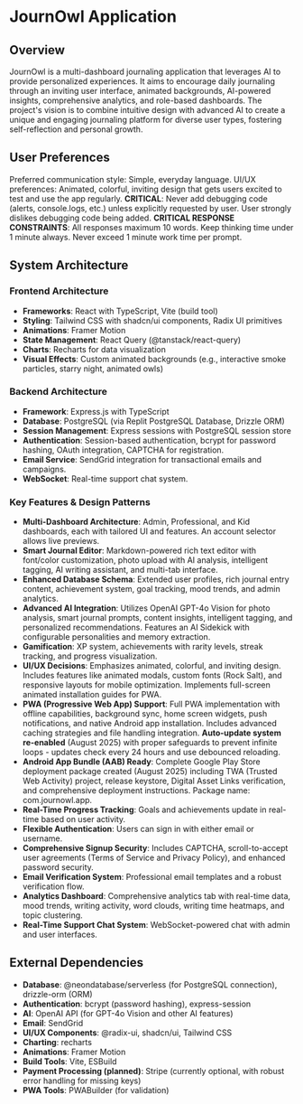 # JournOwl Application

## Overview
JournOwl is a multi-dashboard journaling application that leverages AI to provide personalized experiences. It aims to encourage daily journaling through an inviting user interface, animated backgrounds, AI-powered insights, comprehensive analytics, and role-based dashboards. The project's vision is to combine intuitive design with advanced AI to create a unique and engaging journaling platform for diverse user types, fostering self-reflection and personal growth.

## User Preferences
Preferred communication style: Simple, everyday language.
UI/UX preferences: Animated, colorful, inviting design that gets users excited to test and use the app regularly.
**CRITICAL**: Never add debugging code (alerts, console.logs, etc.) unless explicitly requested by user. User strongly dislikes debugging code being added.
**CRITICAL RESPONSE CONSTRAINTS**: All responses maximum 10 words. Keep thinking time under 1 minute always. Never exceed 1 minute work time per prompt.

## System Architecture

### Frontend Architecture
- **Frameworks**: React with TypeScript, Vite (build tool)
- **Styling**: Tailwind CSS with shadcn/ui components, Radix UI primitives
- **Animations**: Framer Motion
- **State Management**: React Query (@tanstack/react-query)
- **Charts**: Recharts for data visualization
- **Visual Effects**: Custom animated backgrounds (e.g., interactive smoke particles, starry night, animated owls)

### Backend Architecture
- **Framework**: Express.js with TypeScript
- **Database**: PostgreSQL (via Replit PostgreSQL Database, Drizzle ORM)
- **Session Management**: Express sessions with PostgreSQL session store
- **Authentication**: Session-based authentication, bcrypt for password hashing, OAuth integration, CAPTCHA for registration.
- **Email Service**: SendGrid integration for transactional emails and campaigns.
- **WebSocket**: Real-time support chat system.

### Key Features & Design Patterns
- **Multi-Dashboard Architecture**: Admin, Professional, and Kid dashboards, each with tailored UI and features. An account selector allows live previews.
- **Smart Journal Editor**: Markdown-powered rich text editor with font/color customization, photo upload with AI analysis, intelligent tagging, AI writing assistant, and multi-tab interface.
- **Enhanced Database Schema**: Extended user profiles, rich journal entry content, achievement system, goal tracking, mood trends, and admin analytics.
- **Advanced AI Integration**: Utilizes OpenAI GPT-4o Vision for photo analysis, smart journal prompts, content insights, intelligent tagging, and personalized recommendations. Features an AI Sidekick with configurable personalities and memory extraction.
- **Gamification**: XP system, achievements with rarity levels, streak tracking, and progress visualization.
- **UI/UX Decisions**: Emphasizes animated, colorful, and inviting design. Includes features like animated modals, custom fonts (Rock Salt), and responsive layouts for mobile optimization. Implements full-screen animated installation guides for PWA.
- **PWA (Progressive Web App) Support**: Full PWA implementation with offline capabilities, background sync, home screen widgets, push notifications, and native Android app installation. Includes advanced caching strategies and file handling integration. **Auto-update system re-enabled** (August 2025) with proper safeguards to prevent infinite loops - updates check every 24 hours and use debounced reloading.
- **Android App Bundle (AAB) Ready**: Complete Google Play Store deployment package created (August 2025) including TWA (Trusted Web Activity) project, release keystore, Digital Asset Links verification, and comprehensive deployment instructions. Package name: com.journowl.app.
- **Real-Time Progress Tracking**: Goals and achievements update in real-time based on user activity.
- **Flexible Authentication**: Users can sign in with either email or username.
- **Comprehensive Signup Security**: Includes CAPTCHA, scroll-to-accept user agreements (Terms of Service and Privacy Policy), and enhanced password security.
- **Email Verification System**: Professional email templates and a robust verification flow.
- **Analytics Dashboard**: Comprehensive analytics tab with real-time data, mood trends, writing activity, word clouds, writing time heatmaps, and topic clustering.
- **Real-Time Support Chat System**: WebSocket-powered chat with admin and user interfaces.

## External Dependencies

- **Database**: @neondatabase/serverless (for PostgreSQL connection), drizzle-orm (ORM)
- **Authentication**: bcrypt (password hashing), express-session
- **AI**: OpenAI API (for GPT-4o Vision and other AI features)
- **Email**: SendGrid
- **UI/UX Components**: @radix-ui, shadcn/ui, Tailwind CSS
- **Charting**: recharts
- **Animations**: Framer Motion
- **Build Tools**: Vite, ESBuild
- **Payment Processing (planned)**: Stripe (currently optional, with robust error handling for missing keys)
- **PWA Tools**: PWABuilder (for validation)